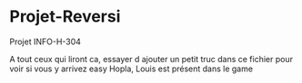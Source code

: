 # Projet-Reversi
Projet INFO-H-304


A tout ceux qui liront ca, essayer d ajouter un petit truc dans ce fichier pour voir si vous y arrivez easy
Hopla, Louis est présent dans le game
